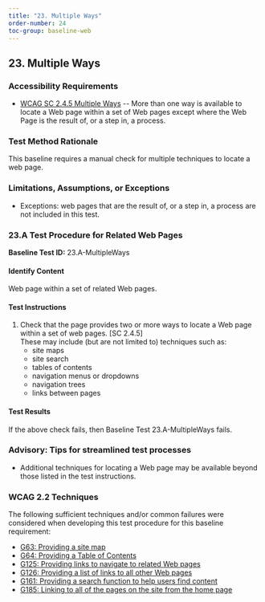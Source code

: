 ```yaml
---
title: "23. Multiple Ways"
order-number: 24
toc-group: baseline-web
---
```

## 23. Multiple Ways

### Accessibility Requirements

-   [WCAG SC 2.4.5 Multiple Ways](https://www.w3.org/WAI/WCAG22/Understanding/multiple-ways) -- More than one way is available to locate a Web page within a set of Web pages except where the Web Page is the result of, or a step in, a process.

### Test Method Rationale

This baseline requires a manual check for multiple techniques to locate a web page.

### Limitations, Assumptions, or Exceptions

-   Exceptions: web pages that are the result of, or a step in, a process are not included in this test.

### 23.A Test Procedure for Related Web Pages

**Baseline Test ID:** 23.A-MultipleWays
#### Identify Content
<p id="23aIC">Web page within a set of related Web pages.</p>

#### Test Instructions
<ol id="23aTI">
    <li id="23aTI-1">Check that the page provides two or more ways to locate a Web page within a set of web pages. [SC 2.4.5]<br>
    These may include (but are not limited to) techniques such as:
        <ul>
        <li id="23aTI-1i">site maps</li>
        <li id="23aTI-1ii">site search</li>
        <li id="23aTI-1iii">tables of contents</li>
        <li id="23aTI-1iv">navigation menus or dropdowns</li>
        <li id="23aTI-1v">navigation trees</li>
        <li id="23aTI-1vi">links between pages</li>
        </ul></li>
</ol>

#### Test Results
<p id="23aTR">If the above check fails, then Baseline Test 23.A-MultipleWays fails.</p>

### Advisory: Tips for streamlined test processes

-   Additional techniques for locating a Web page may be available beyond those listed in the test instructions.

### WCAG 2.2 Techniques

The following sufficient techniques and/or common failures were considered when developing this test procedure for this baseline requirement:

-   [G63: Providing a site map](https://www.w3.org/WAI/WCAG22/Techniques/general/G63)
-   [G64: Providing a Table of Contents](https://www.w3.org/WAI/WCAG22/Techniques/general/G64)
-   [G125: Providing links to navigate to related Web pages](https://www.w3.org/WAI/WCAG22/Techniques/general/G125)
-   [G126: Providing a list of links to all other Web pages](https://www.w3.org/WAI/WCAG22/Techniques/general/G126)
-   [G161: Providing a search function to help users find content](https://www.w3.org/WAI/WCAG22/Techniques/general/G161)
-   [G185: Linking to all of the pages on the site from the home page](https://www.w3.org/WAI/WCAG22/Techniques/general/G185)
